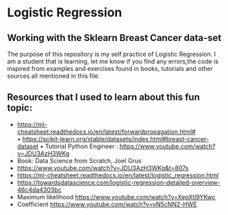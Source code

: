 # Logistic Regression
## Working with the Sklearn Breast Cancer data-set 

The purpose of this repository is my self practice of Logistic Regression. I am a student that is learning, let me know if you find any errors,the code is inspired from examples and exercises found in books, tutorials and other sources all mentioned in this file.

## Resources that I used to learn about this fun topic:
* https://ml-cheatsheet.readthedocs.io/en/latest/forwardpropagation.html#  
• https://scikit-learn.org/stable/datasets/index.html#breast-cancer-dataset
• Tutorial Python Engineer : https://www.youtube.com/watch?v=JDU3AzH3WKg
* Book: Data Science from Scratch, Joel Grus
* https://www.youtube.com/watch?v=JDU3AzH3WKg&t=807s
* https://ml-cheatsheet.readthedocs.io/en/latest/logistic_regression.html
* https://towardsdatascience.com/logistic-regression-detailed-overview-46c4da4303bc
* Maximum likelihood https://www.youtube.com/watch?v=XepXtl9YKwc
* Coefficient https://www.youtube.com/watch?v=vN5cNN2-HWE
